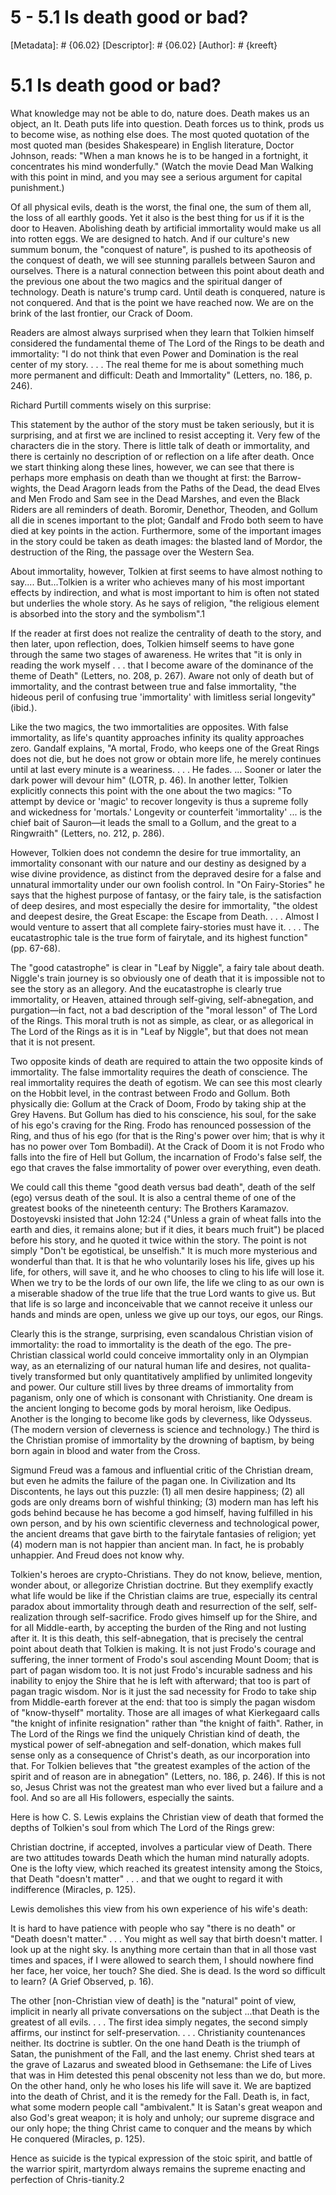 # 5 - 5.1 Is death good or bad?
[Metadata]: # {06.02}
[Descriptor]: # {06.02}
[Author]: # {kreeft}

# 5.1 Is death good or bad?
What knowledge may not be able to do, nature does. Death makes us an object, an
It. Death puts life into question. Death forces us to think, prods us to become
wise, as nothing else does. The most quoted quotation of the most quoted man
(besides Shakespeare) in English literature, Doctor Johnson, reads: "When a man
knows he is to be hanged in a fortnight, it concentrates his mind wonderfully."
(Watch the movie Dead Man Walking with this point in mind, and you may see a
serious argument for capital punishment.)

Of all physical evils, death is the worst, the final one, the sum of them all,
the loss of all earthly goods. Yet it also is the best thing for us if it is
the door to Heaven. Abolishing death by artificial immortality would make us
all into rotten eggs. We are designed to hatch. And if our culture's new summum
bonum, the "conquest of nature", is pushed to its apotheosis of the conquest of
death, we will see stunning parallels between Sauron and ourselves. There is a
natural connection between this point about death and the previous one about
the two magics and the spiritual danger of technology. Death is nature's trump
card. Until death is conquered, nature is not conquered. And that is the point
we have reached now. We are on the brink of the last frontier, our Crack of
Doom.

Readers are almost always surprised when they learn that Tolkien himself
considered the fundamental theme of The Lord of the Rings to be death and
immortality: "I do not think that even Power and Domination is the real center
of my story. . . . The real theme for me is about something much more permanent
and difficult: Death and Immortality" (Letters, no. 186, p. 246).

Richard Purtill comments wisely on this surprise:

This statement by the author of the story must be taken seriously, but it is
surprising, and at first we are inclined to resist accepting it. Very few of
the characters die in the story. There is little talk of death or immortality,
and there is certainly no description of or reflection on a life after death.
Once we start thinking along these lines, however, we can see that there is
perhaps more emphasis on death than we thought at first: the Barrow-wights, the
Dead Aragorn leads from the Paths of the Dead, the dead Elves and Men Frodo and
Sam see in the Dead Marshes, and even the Black Riders are all reminders of
death. Boromir, Denethor, Theoden, and Gollum all die in scenes important to
the plot; Gandalf and Frodo both seem to have died at key points in the action.
Furthermore, some of the important images in the story could be taken as death
images: the blasted land of Mordor, the destruction of the Ring, the passage
over the Western Sea.

About immortality, however, Tolkien at first seems to have almost nothing to
say.... But...Tolkien is a writer who achieves many of his most important
effects by indirection, and what is most important to him is often not stated
but underlies the whole story. As he says of religion, "the religious element
is absorbed into the story and the symbolism".1

If the reader at first does not realize the centrality of death to the story,
and then later, upon reflection, does, Tolkien himself seems to have gone
through the same two stages of awareness. He writes that "it is only in reading
the work myself . . . that I become aware of the dominance of the theme of
Death" (Letters, no. 208, p. 267). Aware not only of death but of immortality,
and the contrast between true and false immortality, "the hideous peril of
confusing true 'immortality' with limitless serial longevity" (ibid.).

Like the two magics, the two immortalities are opposites. With false
immortality, as life's quantity approaches infinity its quality approaches
zero. Gandalf explains, "A mortal, Frodo, who keeps one of the Great Rings does
not die, but he does not grow or obtain more life, he merely continues until at
last every minute is a weariness. . . . He fades. ... Sooner or later the dark
power will devour him" (LOTR, p. 46). In another letter, Tolkien explicitly
connects this point with the one about the two magics: "To attempt by device or
'magic' to recover longevity is thus a supreme folly and wickedness for
'mortals.' Longevity or counterfeit 'immortality' ... is the chief bait of
Sauron—it leads the small to a Gollum, and the great to a Ringwraith" (Letters,
no. 212, p. 286).

However, Tolkien does not condemn the desire for true immortality, an
immortality consonant with our nature and our destiny as designed by a wise
divine providence, as distinct from the depraved desire for a false and
unnatural immortality under our own foolish control. In "On Fairy-Stories" he
says that the highest purpose of fantasy, or the fairy tale, is the
satisfaction of deep desires, and most especially the desire for immortality,
"the oldest and deepest desire, the Great Escape: the Escape from Death. . . .
Almost I would venture to assert that all complete fairy-stories must have it.
. . . The eucatastrophic tale is the true form of fairytale, and its highest
function" (pp. 67-68).

The "good catastrophe" is clear in "Leaf by Niggle", a fairy tale about death.
Niggle's train journey is so obviously one of death that it is impossible not
to see the story as an allegory. And the eucatastrophe is clearly true
immortality, or Heaven, attained through self-giving, self-abnegation, and
purgation—in fact, not a bad description of the "moral lesson" of The Lord of
the Rings. This moral truth is not as simple, as clear, or as allegorical in
The Lord of the Rings as it is in "Leaf by Niggle", but that does not mean that
it is not present.

Two opposite kinds of death are required to attain the two opposite kinds of
immortality. The false immortality requires the death of conscience. The real
immortality requires the death of egotism. We can see this most clearly on the
Hobbit level, in the contrast between Frodo and Gollum. Both physically die:
Gollum at the Crack of Doom, Frodo by taking ship at the Grey Havens. But
Gollum has died to his conscience, his soul, for the sake of his ego's craving
for the Ring. Frodo has renounced possession of the Ring, and thus of his ego
(for that is the Ring's power over him; that is why it has no power over Tom
Bombadil). At the Crack of Doom it is not Frodo who falls into the fire of Hell
but Gollum, the incarnation of Frodo's false self, the ego that craves the
false immortality of power over everything, even death.

We could call this theme "good death versus bad death", death of the self (ego)
versus death of the soul. It is also a central theme of one of the greatest
books of the nineteenth century: The Brothers Karamazov. Dostoyevski insisted
that John 12:24 ("Unless a grain of wheat falls into the earth and dies, it
remains alone; but if it dies, it bears much fruit") be placed before his
story, and he quoted it twice within the story. The point is not simply "Don't
be egotistical, be unselfish." It is much more mysterious and wonderful than
that. It is that he who voluntarily loses his life, gives up his life, for
others, will save it, and he who chooses to cling to his life will lose it.
When we try to be the lords of our own life, the life we cling to as our own is
a miserable shadow of the true life that the true Lord wants to give us. But
that life is so large and inconceivable that we cannot receive it unless our
hands and minds are open, unless we give up our toys, our egos, our Rings.

Clearly this is the strange, surprising, even scandalous Christian vision of
immortality: the road to immortality is the death of the ego. The pre-Christian
classical world could conceive immortality only in an Olympian way, as an
eternalizing of our natural human life and desires, not qualita-tively
transformed but only quantitatively amplified by unlimited longevity and power.
Our culture still lives by three dreams of immortality from paganism, only one
of which is consonant with Christianity. One dream is the ancient longing to
become gods by moral heroism, like Oedipus. Another is the longing to become
like gods by cleverness, like Odysseus. (The modern version of cleverness is
science and technology.) The third is the Christian promise of immortality by
the drowning of baptism, by being born again in blood and water from the Cross.

Sigmund Freud was a famous and influential critic of the Christian dream, but
even he admits the failure of the pagan one. In Civilization and Its
Discontents, he lays out this puzzle: (1) all men desire happiness; (2) all
gods are only dreams born of wishful thinking; (3) modern man has left his gods
behind because he has become a god himself, having fulfilled in his own person,
and by his own scientific cleverness and technological power, the ancient
dreams that gave birth to the fairytale fantasies of religion; yet (4) modern
man is not happier than ancient man. In fact, he is probably unhappier. And
Freud does not know why.

Tolkien's heroes are crypto-Christians. They do not know, believe, mention,
wonder about, or allegorize Christian doctrine. But they exemplify exactly what
life would be like if the Christian claims are true, especially its central
paradox about immortality through death and resurrection of the self,
self-realization through self-sacrifice. Frodo gives himself up for the Shire,
and for all Middle-earth, by accepting the burden of the Ring and not lusting
after it. It is this death, this self-abnegation, that is precisely the central
point about death that Tolkien is making. It is not just Frodo's courage and
suffering, the inner torment of Frodo's soul ascending Mount Doom; that is part
of pagan wisdom too. It is not just Frodo's incurable sadness and his inability
to enjoy the Shire that he is left with afterward; that too is part of pagan
tragic wisdom. Nor is it just the sad necessity for Frodo to take ship from
Middle-earth forever at the end: that too is simply the pagan wisdom of
"know-thyself" mortality. Those are all images of what Kierkegaard calls "the
knight of infinite resignation" rather than "the knight of faith". Rather, in
The Lord of the Rings we find the uniquely Christian kind of death, the
mystical power of self-abnegation and self-donation, which makes full sense
only as a consequence of Christ's death, as our incorporation into that. For
Tolkien believes that "the greatest examples of the action of the spirit and of
reason are in abnegation" (Letters, no. 186, p. 246). If this is not so, Jesus
Christ was not the greatest man who ever lived but a failure and a fool. And so
are all His followers, especially the saints.

Here is how C. S. Lewis explains the Christian view of death that formed the
depths of Tolkien's soul from which The Lord of the Rings grew:

Christian doctrine, if accepted, involves a particular view of Death. There are
two attitudes towards Death which the human mind naturally adopts. One is the
lofty view, which reached its greatest intensity among the Stoics, that Death
"doesn't matter" . . . and that we ought to regard it with indifference
(Miracles, p. 125).

Lewis demolishes this view from his own experience of his wife's death:

It is hard to have patience with people who say "there is no death" or "Death
doesn't matter." . . . You might as well say that birth doesn't matter. I look
up at the night sky. Is anything more certain than that in all those vast times
and spaces, if I were allowed to search them, I should nowhere find her face,
her voice, her touch? She died. She is dead. Is the word so difficult to learn?
(A Grief Observed, p. 16).

The other [non-Christian view of death] is the "natural" point of view,
implicit in nearly all private conversations on the subject ...that Death is
the greatest of all evils. . . . The first idea simply negates, the second
simply affirms, our instinct for self-preservation. . . . Christianity
countenances neither. Its doctrine is subtler. On the one hand Death is the
triumph of Satan, the punishment of the Fall, and the last enemy. Christ shed
tears at the grave of Lazarus and sweated blood in Gethsemane: the Life of
Lives that was in Him detested this penal obscenity not less than we do, but
more. On the other hand, only he who loses his life will save it. We are
baptized into the death of Christ, and it is the remedy for the Fall. Death is,
in fact, what some modern people call "ambivalent." It is Satan's great weapon
and also God's great weapon; it is holy and unholy; our supreme disgrace and
our only hope; the thing Christ came to conquer and the means by which He
conquered (Miracles, p. 125).

Hence as suicide is the typical expression of the stoic spirit, and battle of
the warrior spirit, martyrdom always remains the supreme enacting and
perfection of Chris-tianity.2

